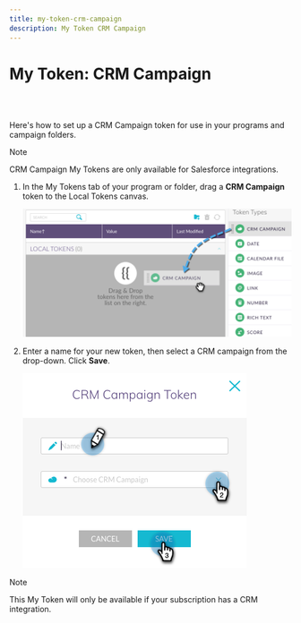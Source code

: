 ```yaml
---
title: my-token-crm-campaign
description: My Token CRM Campaign
---
```


# My Token: CRM Campaign

<br>&nbsp;

Here's how to set up a CRM Campaign token for use in your programs and campaign folders.

>[!NOTE]
>
>CRM Campaign My Tokens are only available for Salesforce integrations.

1. In the My Tokens tab of your program or folder, drag a **CRM Campaign** token to the Local Tokens canvas.

   ![Image One](/help/sky/assets/my-tokens/my-token-crm-campaign/my-token-crm-campaign-1.png)

1. Enter a name for your new token, then select a CRM campaign from the drop-down. Click **Save**.

   ![Image Two](/help/sky/assets/my-tokens/my-token-crm-campaign/my-token-crm-campaign-2.png)

>[!NOTE]
>
>This My Token will only be available if your subscription has a CRM integration.
